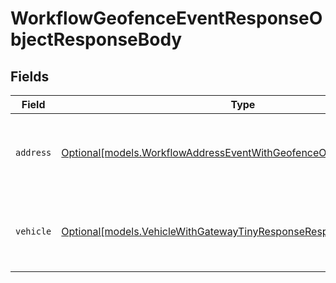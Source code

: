 # WorkflowGeofenceEventResponseObjectResponseBody


## Fields

| Field                                                                                                                                  | Type                                                                                                                                   | Required                                                                                                                               | Description                                                                                                                            |
| -------------------------------------------------------------------------------------------------------------------------------------- | -------------------------------------------------------------------------------------------------------------------------------------- | -------------------------------------------------------------------------------------------------------------------------------------- | -------------------------------------------------------------------------------------------------------------------------------------- |
| `address`                                                                                                                              | [Optional[models.WorkflowAddressEventWithGeofenceObjectResponseBody]](../models/workflowaddresseventwithgeofenceobjectresponsebody.md) | :heavy_minus_sign:                                                                                                                     | A minimal Address object representation used in AddressEventObject objects                                                             |
| `vehicle`                                                                                                                              | [Optional[models.VehicleWithGatewayTinyResponseResponseBody]](../models/vehiclewithgatewaytinyresponseresponsebody.md)                 | :heavy_minus_sign:                                                                                                                     |  A minified vehicle object. This object is only returned if the route is assigned to the vehicle.                                      |